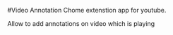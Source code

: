 #Video Annotation
Chome extenstion app for youtube.

Allow to add annotations on video which is playing

